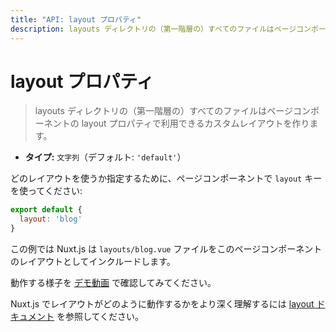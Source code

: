```yaml
---
title: "API: layout プロパティ"
description: layouts ディレクトリの（第一階層の）すべてのファイルはページコンポーネントの layout プロパティで利用できるカスタムレイアウトを作ります。
---
```


<!-- title: "API: The layout Property" -->
<!-- description: Every file (first level) in the layouts directory will create a custom layout accessible with the layout property in the page component. -->

<!-- # The layout Property -->

# layout プロパティ

<!-- \> Every file (first level) in the layouts directory will create a custom layout accessible with the layout property in the page component. -->

> layouts ディレクトリの（第一階層の）すべてのファイルはページコンポーネントの layout プロパティで利用できるカスタムレイアウトを作ります。

<!-- - **Type:** `String` (default: `'default'`) -->

- **タイプ:** `文字列`（デフォルト: `'default'`）

<!-- Use the `layout` key in your pages components to define which layout to use: -->

どのレイアウトを使うか指定するために、ページコンポーネントで `layout` キーを使ってください:

```js
export default {
  layout: 'blog'
}
```

<!-- In this example, Nuxt.js will include the `layouts/blog.vue` file as a layout for this page component. -->

この例では Nuxt.js は `layouts/blog.vue` ファイルをこのページコンポーネントのレイアウトとしてインクルードします。

<!-- Check the [demonstration video](https://www.youtube.com/watch?v=YOKnSTp7d38) to see it in action. -->

動作する様子を [デモ動画](https://www.youtube.com/watch?v=YOKnSTp7d38) で確認してみてください。

<!-- To understand how the layouts work with nuxt.js, take a look at the [layout documentation](/guide/views#layouts). -->
Nuxt.js でレイアウトがどのように動作するかをより深く理解するには [layout ドキュメント](/guide/views#layouts) を参照してください。

